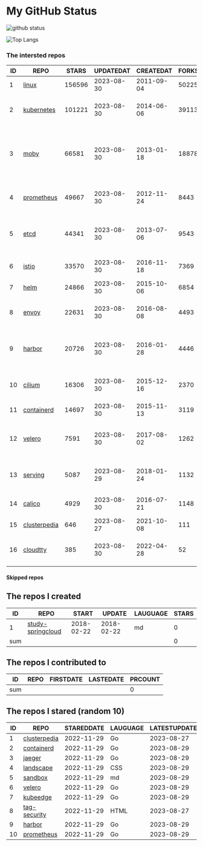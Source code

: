 # My GitHub Status

<img src="https://github-readme-stats-1.yihong0618.vercel.app/api?username=daoqingniu&show_icons=true&&&hide_title=true&count_private=true" alt="github status" />

![Top Langs](https://github-readme-stats-1.yihong0618.vercel.app/api/top-langs/?username=daoqingniu&layout=compact)

<!--START_SECTION:github_repos-->
### The intersted repos
| ID |                              REPO                               | STARS  | UPDATEDAT  | CREATEDAT  | FORKSCOUNT |                                              DESCRIPTIONS                                              |
|----|-----------------------------------------------------------------|--------|------------|------------|------------|--------------------------------------------------------------------------------------------------------|
|  1 | [linux](https://github.com/torvalds/linux)                      | 156596 | 2023-08-30 | 2011-09-04 |      50225 | Linux kernel source tree                                                                               |
|  2 | [kubernetes](https://github.com/kubernetes/kubernetes)          | 101221 | 2023-08-30 | 2014-06-06 |      39113 | Production-Grade Container Scheduling and Management                                                   |
|  3 | [moby](https://github.com/moby/moby)                            |  66581 | 2023-08-30 | 2013-01-18 |      18878 | Moby Project - a collaborative project for the container ecosystem to assemble container-based systems |
|  4 | [prometheus](https://github.com/prometheus/prometheus)          |  49667 | 2023-08-30 | 2012-11-24 |       8443 | The Prometheus monitoring system and time series database.                                             |
|  5 | [etcd](https://github.com/etcd-io/etcd)                         |  44341 | 2023-08-30 | 2013-07-06 |       9543 | Distributed reliable key-value store for the most critical data of a distributed system                |
|  6 | [istio](https://github.com/istio/istio)                         |  33570 | 2023-08-30 | 2016-11-18 |       7369 | Connect, secure, control, and observe services.                                                        |
|  7 | [helm](https://github.com/helm/helm)                            |  24866 | 2023-08-30 | 2015-10-06 |       6854 | The Kubernetes Package Manager                                                                         |
|  8 | [envoy](https://github.com/envoyproxy/envoy)                    |  22631 | 2023-08-30 | 2016-08-08 |       4493 | Cloud-native high-performance edge/middle/service proxy                                                |
|  9 | [harbor](https://github.com/goharbor/harbor)                    |  20726 | 2023-08-30 | 2016-01-28 |       4446 | An open source trusted cloud native registry project that stores, signs, and scans content.            |
| 10 | [cilium](https://github.com/cilium/cilium)                      |  16306 | 2023-08-30 | 2015-12-16 |       2370 | eBPF-based Networking, Security, and Observability                                                     |
| 11 | [containerd](https://github.com/containerd/containerd)          |  14697 | 2023-08-30 | 2015-11-13 |       3119 | An open and reliable container runtime                                                                 |
| 12 | [velero](https://github.com/vmware-tanzu/velero)                |   7591 | 2023-08-30 | 2017-08-02 |       1262 | Backup and migrate Kubernetes applications and their persistent volumes                                |
| 13 | [serving](https://github.com/knative/serving)                   |   5087 | 2023-08-29 | 2018-01-24 |       1132 | Kubernetes-based, scale-to-zero, request-driven compute                                                |
| 14 | [calico](https://github.com/projectcalico/calico)               |   4929 | 2023-08-30 | 2016-07-21 |       1148 | Cloud native networking and network security                                                           |
| 15 | [clusterpedia](https://github.com/clusterpedia-io/clusterpedia) |    646 | 2023-08-27 | 2021-10-08 |        111 | The Encyclopedia of Kubernetes clusters                                                                |
| 16 | [cloudtty](https://github.com/cloudtty/cloudtty)                |    385 | 2023-08-30 | 2022-04-28 |         52 | A Friendly Kubernetes CloudShell (Web Terminal) !                                                      |



#### Skipped repos
<!--END_SECTION:github_repos-->

<!--START_SECTION:my_github-->
## The repos I created
| ID  |                                 REPO                                 |   START    |   UPDATE   | LAUGUAGE | STARS |
|-----|----------------------------------------------------------------------|------------|------------|----------|-------|
|   1 | [study-springcloud](https://github.com/daoqingniu/study-springcloud) | 2018-02-22 | 2018-02-22 | md       |     0 |
| sum |                                                                      |            |            |          |     0 |

## The repos I contributed to
| ID  | REPO | FIRSTDATE | LASTEDATE | PRCOUNT |
|-----|------|-----------|-----------|---------|
| sum |      |           |           |       0 |

## The repos I stared (random 10)
| ID |                              REPO                               | STAREDDATE | LAUGUAGE | LATESTUPDATE |
|----|-----------------------------------------------------------------|------------|----------|--------------|
|  1 | [clusterpedia](https://github.com/clusterpedia-io/clusterpedia) | 2022-11-29 | Go       | 2023-08-27   |
|  2 | [containerd](https://github.com/containerd/containerd)          | 2022-11-29 | Go       | 2023-08-29   |
|  3 | [jaeger](https://github.com/jaegertracing/jaeger)               | 2022-11-29 | Go       | 2023-08-29   |
|  4 | [landscape](https://github.com/cncf/landscape)                  | 2022-11-29 | CSS      | 2023-08-29   |
|  5 | [sandbox](https://github.com/cncf/sandbox)                      | 2022-11-29 | md       | 2023-08-29   |
|  6 | [velero](https://github.com/vmware-tanzu/velero)                | 2022-11-29 | Go       | 2023-08-29   |
|  7 | [kubeedge](https://github.com/kubeedge/kubeedge)                | 2022-11-29 | Go       | 2023-08-29   |
|  8 | [tag-security](https://github.com/cncf/tag-security)            | 2022-11-29 | HTML     | 2023-08-27   |
|  9 | [harbor](https://github.com/goharbor/harbor)                    | 2022-11-29 | Go       | 2023-08-29   |
| 10 | [prometheus](https://github.com/prometheus/prometheus)          | 2022-11-29 | Go       | 2023-08-29   |

<!--END_SECTION:my_github-->
